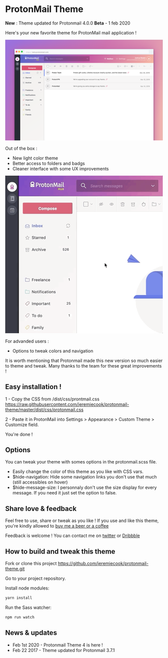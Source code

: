 # ProtonMail Theme

**New** : Theme updated for Protonmail 4.0.0 **Beta** - 1 feb 2020

Here's your new favorite theme for ProtonMail mail application !

![Alt text](/images/screenshot.png?raw=true "ProtonMail Theme")

Out of the box : 
* New light color theme
* Better access to folders and badgs
* Cleaner interface with some UX improvements

![Alt text](/images/auto-collapse.gif?raw=true "Auto-collapse")


For advanded users :
* Options to tweak colors and navigation

It is worth mentioning that Protonmail made this new version so much easier to theme and tweak. Many thanks to the team for these great improvements !



## Easy installation !

1 - Copy the CSS from /dist/css/prontmail.css
https://raw.githubusercontent.com/jeremiecook/protonmail-theme/master/dist/css/protonmail.css

2 - Paste it in ProtonMail into Settings > Appearance > Custom Theme > Customize field.

You're done !


## Options

You can tweak your theme with somes options in the protonmail.scss file.

* Easily change the color of this theme as you like with CSS vars.
* $hide-navigation: Hide some navigation links you don't use that much (still accessibles on hover)
* $hide-message-size: I personnaly don't use the size display for every message. If you need it just set the option to false.



## Share love & feedback

Feel free to use, share or tweak as you like ! If you use and like this theme, you're kindly allowed to [buy me a beer or a coffee](https://ko-fi.com/jeremiecook)

Feedback is welcome !  You can contact me on [twitter](https://twitter.com/jeremiecook) or [Dribbble](https://dribbble.com/shots/3248081-ProtonMail-Theme-Full-page)




## How to build and tweak this theme

Fork or clone this project <https://github.com/jeremiecook/protonmail-theme.git>


Go to your project repository.

Install node modules:

```bash
yarn install
```

Run the Sass watcher:

```bash
npm run watch
```



## News & updates

* Feb 1st 2020 - Protonmail Theme 4 is here !
* Feb 22 2017 - Theme updated for Protonmail 3.7.1
